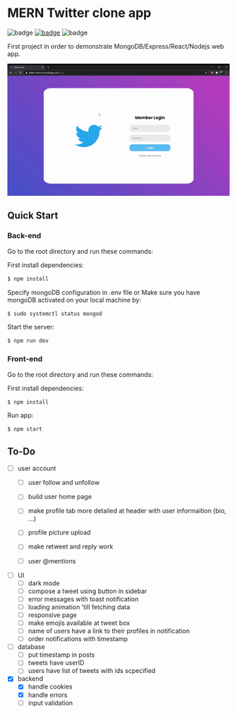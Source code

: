 # MERN Twitter clone app

![badge](https://img.shields.io/badge/Version-0.1.0-green.svg)
[![badge](https://img.shields.io/github/issues/Adib-Rezaei/Twitter-clone?color=red)](https://github.com/Adib-Rezaei/Twitter-clone/issues)
![badge](https://img.shields.io/github/license/Adib-Rezaei/Twitter-clone)

First project in order to demonstrate MongoDB/Express/React/Nodejs web app.

![GIF](https://github.com/Adib-Rezaei/twitter-clone-mern/blob/master/sample.gif)

## Quick Start
### Back-end
Go to the root directory and run these commands:

First install dependencies:
```markdown
$ npm install
```

Specify mongoDB configuration in .env file or
Make sure you have mongoDB activated on your local machine by:
```markdown
$ sudo systemctl status mongod
```
Start the server:
```markdown
$ npm run dev
```

### Front-end
Go to the root directory and run these commands:

First install dependencies:
```markdown
$ npm install
```
Run app:
```markdown
$ npm start
```

## To-Do

* [ ] user account
    * [ ] user follow and unfollow
    * [ ] build user home page
    * [ ] make profile tab more detailed at header with user informaition (bio, ...)
    * [ ] profile picture upload
    * [ ] make retweet and reply work
    * [ ] user @mentions


* [ ] UI
    * [ ] dark mode
    * [ ] compose a tweet using button in sidebar
    * [ ] error messages with toast notification
    * [ ] loading animation 'till fetching data
    * [ ] responsive page
    * [ ] make emojis available at tweet box
    * [ ] name of users have a link to their profiles in notification
    * [ ] order notifications with timestamp

* [ ] database
    * [ ] put timestamp in posts
    * [ ] tweets have userID
    * [ ] users have list of tweets with ids scpecified

* [x] backend
    * [x] handle cookies 
    * [x] handle errors
    * [ ] input validation
